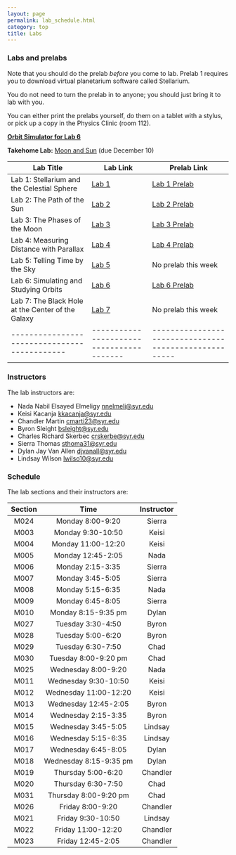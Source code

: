 ```yaml
---
layout: page
permalink: lab_schedule.html
category: top
title: Labs
---
```


### Labs and prelabs

Note that you should do the prelab *before* you come to lab. Prelab 1 requires you to download virtual planetarium software called Stellarium.

You do not need to turn the prelab in to anyone; you should just bring it to lab with you.

You can either print the prelabs yourself, do them on a tablet with a stylus, or pick up a copy
in the Physics Clinic (room 112).

**<a href="orbitsim.html">Orbit Simulator for Lab 6</a>**

**Takehome Lab:** <a href="labs/takehome/moon_and_sun.pdf">Moon and Sun</a> (due December 10)

| Lab Title | Lab Link | Prelab Link |
|--------------------------------------------|----------------------------------------|-----------------------------------------------------|
| Lab 1: Stellarium and the Celestial Sphere | <a href="labs/lab1/lab1.pdf">Lab 1</a> | <a href="labs/lab1/lab1prelab.pdf">Lab 1 Prelab</a> |
| Lab 2: The Path of the Sun                 | <a href="labs/lab2/lab2.pdf">Lab 2</a> | <a href="labs/lab2/lab2prelab.pdf">Lab 2 Prelab</a> |
| Lab 3: The Phases of the Moon              | <a href="labs/lab3/lab3.pdf">Lab 3</a> | <a href="labs/lab3/lab3prelab.pdf">Lab 3 Prelab</a> |
| Lab 4: Measuring Distance with Parallax    | <a href="labs/lab4/lab4.pdf">Lab 4</a> | <a href="labs/lab4/lab4prelab.pdf">Lab 4 Prelab</a> |
| Lab 5: Telling Time by the Sky             | <a href="labs/lab-calendar/lab-calendar.pdf">Lab 5</a> | No prelab this week                 |
| Lab 6: Simulating and Studying Orbits      | <a href="labs/lab-orbits-1/lab-orbits-1.pdf">Lab 6</a> | <a href="labs/lab-orbits-1/lab-orbits-1-prelab.pdf">Lab 6 Prelab</a> |
| Lab 7: The Black Hole at the Center of the Galaxy    | <a href="labs/lab-black-hole/lab-black-hole.pdf">Lab 7</a> | No prelab this week             |
|--------------------------------------------|----------------------------------------|-----------------------------------------------------|


### Instructors

The lab instructors are:

* Nada Nabil Elsayed Elmeligy <nnelmeli@syr.edu>
* Keisi Kacanja <kkacanja@syr.edu>
* Chandler Martin <cmarti23@syr.edu>
* Byron Sleight <bsleight@syr.edu>
* Charles Richard Skerbec <crskerbe@syr.edu>
* Sierra Thomas <sthoma31@syr.edu>
* Dylan Jay Van Allen <djvanall@syr.edu>
* Lindsay Wilson <lwilso10@syr.edu>

### Schedule

The lab sections and their instructors are:

| Section | Time                   | Instructor |
|:-------:|:----------------------:|:----------:|
|   M024  |    Monday 8:00-9:20    |   Sierra   |
|   M003  |    Monday 9:30-10:50   |    Keisi   |
|   M004  |   Monday 11:00-12:20   |    Keisi   |
|   M005  |    Monday 12:45-2:05   |    Nada    |
|   M006  |    Monday 2:15-3:35    |   Sierra   |
|   M007  |    Monday 3:45-5:05    |   Sierra   |
|   M008  |    Monday 5:15-6:35    |    Nada    |
|   M009  |    Monday 6:45-8:05    |   Sierra   |
|   M010  |   Monday 8:15-9:35 pm  |    Dylan   |
|   M027  |    Tuesday 3:30-4:50   |    Byron   |
|   M028  |    Tuesday 5:00-6:20   |    Byron   |
|   M029  |    Tuesday 6:30-7:50   |    Chad    |
|   M030  |  Tuesday 8:00-9:20 pm  |    Chad    |
|   M025  |   Wednesday 8:00-9:20  |    Nada    |
|   M011  |  Wednesday 9:30-10:50  |    Keisi   |
|   M012  |  Wednesday 11:00-12:20 |    Keisi   |
|   M013  |  Wednesday 12:45-2:05  |    Byron   |
|   M014  |   Wednesday 2:15-3:35  |    Byron   |
|   M015  |   Wednesday 3:45-5:05  |   Lindsay  |
|   M016  |   Wednesday 5:15-6:35  |   Lindsay  |
|   M017  |   Wednesday 6:45-8:05  |    Dylan   |
|   M018  | Wednesday 8:15-9:35 pm |    Dylan   |
|   M019  |   Thursday 5:00-6:20   |  Chandler  |
|   M020  |   Thursday 6:30-7:50   |    Chad    |
|   M031  |  Thursday 8:00-9:20 pm |    Chad    |
|   M026  |    Friday 8:00-9:20    |  Chandler  |
|   M021  |    Friday 9:30-10:50   |   Lindsay  |
|   M022  |   Friday 11:00-12:20   |  Chandler  |
|   M023  |    Friday 12:45-2:05   |  Chandler  |

<!--

**Takehome Lab:** <a href="labs/takehome/moon_and_sun.pdf">Moon and Sun</a> (due December 10)

| Lab 2: Changes During The Year | <a href="labs/lab2/lab2.pdf">Lab 2</a> | <a href="labs/lab2/lab2prelab.pdf">Lab 2 Prelab</a> |
| Lab 3: The Moon | <a href="labs/lab3/lab3.pdf">Lab 3</a> | <a href="labs/lab3/lab3prelab.pdf">Lab 3 Prelab</a> |
| Lab 4: Parallax | <a href="labs/lab4/lab4.pdf">Lab 4</a> | <a href="labs/lab4/lab4prelab.pdf">Lab 4 Prelab</a> |
| Lab 5: Simulating Orbits | <a href="labs/lab5/lab5.pdf">Lab 5</a> | <a href="labs/lab5/lab5prelab.pdf">Lab 5 Prelab</a> |
| Lab 6: The Center of the Galaxy | <a href="labs/lab6/lab6-noprint.pdf">Lab 6</a> | No prelab this week! |
| Lab 7: Thermal Radiation and Spectroscopy (I)  | <a href="labs/lab7/lab7.pdf">Lab 7</a> | <a href="labs/lab7/lab-7-spectroscopy-prelab.pdf">Lab 7 Prelab</a>|
| Lab 8: Thermal Radiation and Spectroscopy (II)  | <a href="labs/lab8/lab8.pdf">Lab 8</a> | No prelab this week! |
| Lab 9: How Hot are the Planets?  | <a href="labs/lab9/lab9.pdf">Lab 9</a> | <a href="labs/lab9/lab9prelab.pdf">Lab 9 Prelab</a> |
| Lab 10: The Age of the Earth      | <a href="labs/lab10/lab-radioactive-decay.pdf">Lab 10</a> |  <a href="labs/lab10/prelab-radioactive-decay.pdf">Lab 10 Prelab</a>  |
| Lab 11: Astrology 101             | <a href="labs/lab11/lab11.pdf">Lab 11</a> | No prelab this week! | 
|--------------------------------------------|----------------------------------------|-----------------------------------------------------|

**Simulator for Lab 6:** <a href="orbitsim.html">Orbit Simulator</a>

**Movie for Lab 6:** Star orbiting the center of the galaxy, <a href="https://gfycat.com/lividanxiousamericancreamdraft-black-hole">[link to gfycat]</a> <a href="labs/lab6/black-hole-orbit.mp4">[direct link]</a>

<br><br>

---

### Lab TA's

* Patrick Adams, <paadams@syr.edu>, head TA
* Tyler Hain, <tahain@syr.edu>
* Vincent Musso, <vjmusso@syr.edu>
* Kishan Sankharva, <khsankha@syr.edu>
* Chad Skerbec, <crskerbe@syr.edu>
* Byron Sleight, <bsleight@syr.edu>
* Sierra Thomas, <sthoma31@syr.edu>
* Vidyesh Rao, <vvaniset@syr.edu>

---

### Lab schedule


| **Section**    | **Instructor** | **Time** |
|:----------:|:-------------:|:----:|
|M024|Sierra Thomas   		 |Monday 8:00AM-9:20AM |
|M003|Sierra Thomas  		 |Monday 9:30AM-10:50AM |
|M004|Kishan Sankharva	 |Monday 11:00AM-12:20PM |
|M005|Kishan Sankharva	 |Monday 12:45PM-2:05PM |
|M006|Chad Skerbec               |Monday 2:15PM-3:35PM |
|M007|Chad Skerbec        	 |Monday 3:45PM-5:05PM |
|M008|Tyler Hain            |Monday 5:15PM-6:35PM |
|M009|Tyler Hain	 |Monday 6:45PM-8:05PM |
|M010|Vidyesh Rao          	 |Monday 8:15PM-9:35PM |
|M027|Tyler Hain          	 |Tuesday 3:30PM-4:50PM |
|M028|Tyler Hain        		 |Tuesday 5:00PM-6:20PM |
|M029|Vidyesh Rao     		 |Tuesday 6:30PM-7:50PM |
|M030|Vidyesh Rao       		 |Tuesday 8:00PM-9:20PM |
|M025|Sierra Thomas         	 |Wednesday 8:00AM-9:20AM |
|M011|Sierra Thomas	 |Wednesday 9:30AM-10:50AM |
|M012|Chad Skerbec        |Wednesday 11:00AM-12:20PM |
|M013|Chad Skerbec               |Wednesday 12:45PM-2:05PM |
|M014|Byron Sleight   |Wednesday 2:15PM-3:35PM |
|M015|Byron Sleight 		 |Wednesday 3:45PM-5:05PM |
|M016|Byron Sleight | Wednesday 5:15PM-6:35PM |
|M017|Patrick Adams|Wednesday 6:45PM-8:05PM |
|M018|Patrick Adams	   	 |Wednesday 8:15PM-9:35PM |
|M019|Byron Sleight | Thursday 5:00PM-6:20PM |
|M020|Patrick Adams		 |Thursday 6:30PM-7:50PM |
|M031|Vincent Musso                   |Thursday 8:00PM-9:20PM |
|M026|Vidyesh Rao          	 |Friday 8:00AM-9:20AM |
|M021|Kishan Sankharva        	 |Friday 9:30AM-10:50AM |
|M022|Vincent Musso|Friday 11:00AM-12:20PM |
|M023|Vincent Musso  		 |Friday 12:45PM-2:05PM |
-->
